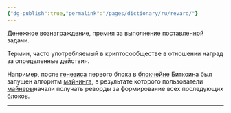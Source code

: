 ```yaml
---
{"dg-publish":true,"permalink":"/pages/dictionary/ru/revard/"}
---
```



Денежное вознаграждение, премия за выполнение поставленной задачи.

Термин, часто употребляемый в криптосообществе в отношении наград за определенные действия.

Например, после [генезиса](https://hackmd.io/duTzsfJSQZSIOZc349lAGw) первого блока в [блокчейне](https://hackmd.io/IzACXndyQ2mXFL98xANIZQ) Биткоина был запущен алгоритм [майнинга](https://hackmd.io/yv9GHF2KSSS-daDFH4-REQ), в результате которого пользователи [майнеры](https://hackmd.io/yv9GHF2KSSS-daDFH4-REQ)начали получать реворды за формирование всех последующих блоков.

---
